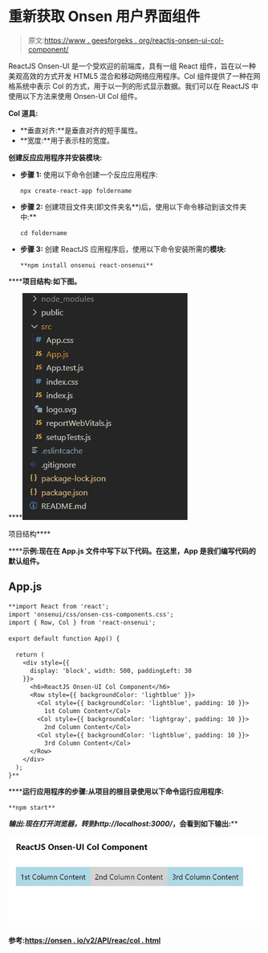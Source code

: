 # 重新获取 Onsen 用户界面组件

> 原文:[https://www . geesforgeks . org/reactjs-onsen-ui-col-component/](https://www.geeksforgeeks.org/reactjs-onsen-ui-col-component/)

ReactJS Onsen-UI 是一个受欢迎的前端库，具有一组 React 组件，旨在以一种美观高效的方式开发 HTML5 混合和移动网络应用程序。Col 组件提供了一种在网格系统中表示 Col 的方式，用于以一列的形式显示数据。我们可以在 ReactJS 中使用以下方法来使用 Onsen-UI Col 组件。

**Col 道具:**

*   **垂直对齐:**是垂直对齐的短手属性。
*   **宽度:**用于表示柱的宽度。

**创建反应应用程序并安装模块:**

*   **步骤 1:** 使用以下命令创建一个反应应用程序:

    ```
    npx create-react-app foldername
    ```

*   **步骤 2:** 创建项目文件夹(即文件夹名**)后，使用以下命令移动到该文件夹中:**

    ```
    cd foldername
    ```

*   **步骤 3:** 创建 ReactJS 应用程序后，使用以下命令安装所需的****模块:****

    ```
    **npm install onsenui react-onsenui** 
    ```

******项目结构:**如下图。****

****![](img/f04ae0d8b722a9fff0bd9bd138b29c23.png)

项目结构**** 

******示例:**现在在 **App.js** 文件中写下以下代码。在这里，App 是我们编写代码的默认组件。****

## ****App.js****

```
**import React from 'react';
import 'onsenui/css/onsen-css-components.css';
import { Row, Col } from 'react-onsenui';

export default function App() {

  return (
    <div style={{
      display: 'block', width: 500, paddingLeft: 30
    }}>
      <h6>ReactJS Onsen-UI Col Component</h6>
      <Row style={{ backgroundColor: 'lightblue' }}>
        <Col style={{ backgroundColor: 'lightblue', padding: 10 }}>
          1st Column Content</Col>
        <Col style={{ backgroundColor: 'lightgray', padding: 10 }}>
          2nd Column Content</Col>
        <Col style={{ backgroundColor: 'lightblue', padding: 10 }}>
          3rd Column Content</Col>
      </Row>
    </div>
  );
}**
```

******运行应用程序的步骤:**从项目的根目录使用以下命令运行应用程序:****

```
**npm start**
```

******输出:**现在打开浏览器，转到***http://localhost:3000/***，会看到如下输出:****

****![](img/d16d833adbee8108f6c54023665a7dcf.png)****

******参考:**[https://onsen . io/v2/API/reac/col . html](https://onsen.io/v2/api/react/Col.html)****